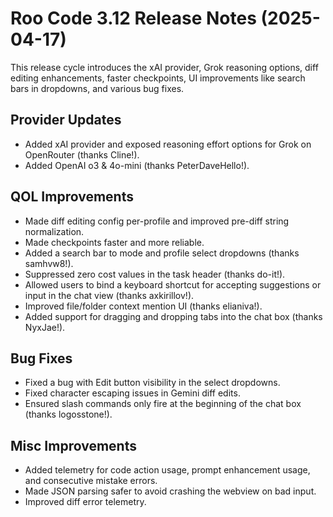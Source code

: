 # Roo Code 3.12 Release Notes (2025-04-17)

This release cycle introduces the xAI provider, Grok reasoning options, diff editing enhancements, faster checkpoints, UI improvements like search bars in dropdowns, and various bug fixes.

## Provider Updates

*   Added xAI provider and exposed reasoning effort options for Grok on OpenRouter (thanks Cline!).
*   Added OpenAI o3 & 4o-mini (thanks PeterDaveHello!).

## QOL Improvements

*   Made diff editing config per-profile and improved pre-diff string normalization.
*   Made checkpoints faster and more reliable.
*   Added a search bar to mode and profile select dropdowns (thanks samhvw8!).
*   Suppressed zero cost values in the task header (thanks do-it!).
*   Allowed users to bind a keyboard shortcut for accepting suggestions or input in the chat view (thanks axkirillov!).
*   Improved file/folder context mention UI (thanks elianiva!).
*   Added support for dragging and dropping tabs into the chat box (thanks NyxJae!).

## Bug Fixes

*   Fixed a bug with Edit button visibility in the select dropdowns.
*   Fixed character escaping issues in Gemini diff edits.
*   Ensured slash commands only fire at the beginning of the chat box (thanks logosstone!).

## Misc Improvements

*   Added telemetry for code action usage, prompt enhancement usage, and consecutive mistake errors.
*   Made JSON parsing safer to avoid crashing the webview on bad input.
*   Improved diff error telemetry.
